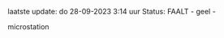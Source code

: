 laatste update: 
do 28-09-2023  3:14   uur 
Status: FAALT - geel - 
<div class="service Y">microstation</div>